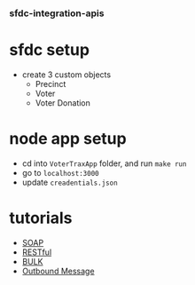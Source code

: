 ### sfdc-integration-apis

# sfdc setup

* create 3 custom objects
  * Precinct
  * Voter
  * Voter Donation

# node app setup

* cd into `VoterTraxApp` folder, and run `make run`
* go to `localhost:3000`
* update `creadentials.json`

# tutorials
  * [SOAP](./tutorials/SOAP)
  * [RESTful](./tutorials/RESTful)
  * [BULK](./tutorials/BULK)
  * [Outbound Message](./tutorials/OutboundMessage)
